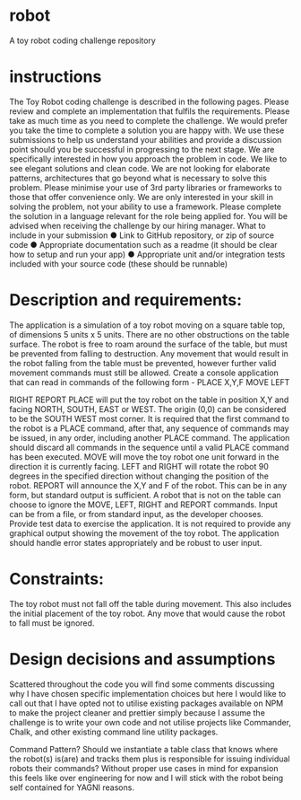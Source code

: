 # robot
A toy robot coding challenge repository


# instructions
The Toy Robot coding challenge is described in the following pages. Please review and complete an implementation that
fulfils the requirements. Please take as much time as you need to complete the challenge. We would prefer you take the
time to complete a solution you are happy with.
We use these submissions to help us understand your abilities and provide a discussion point should you be successful
in progressing to the next stage. We are specifically interested in how you approach the problem in code. We like to see
elegant solutions and clean code. We are not looking for elaborate patterns, architectures that go beyond what is
necessary to solve this problem. Please minimise your use of 3rd party libraries or frameworks to those that offer
convenience only. We are only interested in your skill in solving the problem, not your ability to use a framework.
Please complete the solution in a language relevant for the role being applied for. You will be advised when receiving the
challenge by our hiring manager.
What to include in your submission
● Link to GitHub repository, or zip of source code
● Appropriate documentation such as a readme (it should be clear how to setup and run your app)
● Appropriate unit and/or integration tests included with your source code (these should be runnable)

# Description and requirements:
The application is a simulation of a toy robot moving on a square table top, of dimensions 5 units x 5 units. There are no
other obstructions on the table surface. The robot is free to roam around the surface of the table, but must be prevented
from falling to destruction. Any movement that would result in the robot falling from the table must be prevented,
however further valid movement commands must still be allowed.
Create a console application that can read in commands of the following form -
PLACE X,Y,F
MOVE
LEFT

RIGHT
REPORT
PLACE will put the toy robot on the table in position X,Y and facing NORTH, SOUTH, EAST or WEST. The origin (0,0)
can be considered to be the SOUTH WEST most corner. It is required that the first command to the robot is a PLACE
command, after that, any sequence of commands may be issued, in any order, including another PLACE command. The
application should discard all commands in the sequence until a valid PLACE command has been executed.
MOVE will move the toy robot one unit forward in the direction it is currently facing.
LEFT and RIGHT will rotate the robot 90 degrees in the specified direction without changing the position of the robot.
REPORT will announce the X,Y and F of the robot. This can be in any form, but standard output is sufficient.
A robot that is not on the table can choose to ignore the MOVE, LEFT, RIGHT and REPORT commands.
Input can be from a file, or from standard input, as the developer chooses.
Provide test data to exercise the application.
It is not required to provide any graphical output showing the movement of the toy robot.
The application should handle error states appropriately and be robust to user input.
# Constraints:
The toy robot must not fall off the table during movement. This also includes the initial placement of the toy robot. Any
move that would cause the robot to fall must be ignored.

# Design decisions and assumptions
Scattered throughout the code you will find some comments discussing why I have chosen specific implementation choices but here I would like to call out that I have opted not to utilise existing packages available on NPM to make the project cleaner and prettier simply because I assume the challenge is to write your own code and not utilise projects like Commander, Chalk, and other existing command line utility packages.

Command Pattern? Should we instantiate a table class that knows where the robot(s) is(are) and tracks them plus is responsible for issuing individual robots their commands? Without proper use cases in mind for expansion this feels like over engineering for now and I will stick with the robot being self contained for YAGNI reasons.

